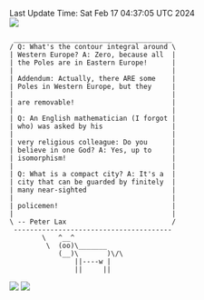 Last Update Time: 
Sat Feb 17 04:37:05 UTC 2024
<br>![](https://img.shields.io/badge/%E5%A4%A7%E5%AE%B6-%E5%AE%89%E5%AE%89-green)<br>
```
 _______________________________________
/ Q: What's the contour integral around \
| Western Europe? A: Zero, because all  |
| the Poles are in Eastern Europe!      |
|                                       |
| Addendum: Actually, there ARE some    |
| Poles in Western Europe, but they     |
|                                       |
| are removable!                        |
|                                       |
| Q: An English mathematician (I forgot |
| who) was asked by his                 |
|                                       |
| very religious colleague: Do you      |
| believe in one God? A: Yes, up to     |
| isomorphism!                          |
|                                       |
| Q: What is a compact city? A: It's a  |
| city that can be guarded by finitely  |
| many near-sighted                     |
|                                       |
| policemen!                            |
|                                       |
\ -- Peter Lax                          /
 ---------------------------------------
        \   ^__^
         \  (oo)\_______
            (__)\       )\/\
                ||----w |
                ||     ||
```
![](https://github-readme-stats.vercel.app/api?username=chenlitw)
![](https://github-readme-stats.vercel.app/api/top-langs/?username=chenlitw)
